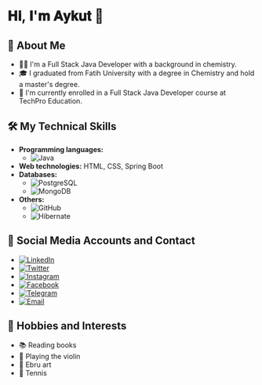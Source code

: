 # 𝐇𝐢, 𝐈'𝐦 𝐀𝐲𝐤𝐮𝐭 👋

## 🌟 About Me

- 👨‍💻 I'm a Full Stack Java Developer with a background in chemistry.
- 🎓 I graduated from Fatih University with a degree in Chemistry and hold a master's degree.
- 💼 I'm currently enrolled in a Full Stack Java Developer course at TechPro Education.

## 🛠️ My Technical Skills

- **Programming languages:**
  - ![Java](https://img.shields.io/badge/-Java-007396?style=flat&logo=java)
- **Web technologies:** HTML, CSS, Spring Boot
- **Databases:**
  - ![PostgreSQL](https://img.shields.io/badge/-PostgreSQL-316192?style=flat&logo=PostgreSQL)
  - ![MongoDB](https://img.shields.io/badge/-MongoDB-47A248?style=flat&logo=mongodb)
- **Others:**
  - ![GitHub](https://img.shields.io/badge/-GitHub-181717?style=flat&logo=github)
  - ![Hibernate](https://img.shields.io/badge/-Hibernate-59666C?style=flat)

## 🔗 Social Media Accounts and Contact

- [![LinkedIn](https://img.shields.io/badge/-LinkedIn-000000?style=flat&logo=linkedin&logoColor=white)](https://www.linkedin.com/in/aykutcihan/)
- [![Twitter](https://img.shields.io/badge/-Twitter-000000?style=flat&logo=twitter&logoColor=white)](https://twitter.com/aykutcihan)
- [![Instagram](https://img.shields.io/badge/-Instagram-000000?style=flat&logo=instagram&logoColor=white)](https://www.instagram.com/aykutcihan/)
- [![Facebook](https://img.shields.io/badge/-Facebook-000000?style=flat&logo=facebook&logoColor=white)](https://www.facebook.com/acd24)
- [![Telegram](https://img.shields.io/badge/-Telegram-000000?style=flat&logo=telegram&logoColor=white)](https://t.me/aykutcihan)
- [![Email](https://img.shields.io/badge/-Email-000000?style=flat&logo=gmail&logoColor=white)](mailto:aykutcihandemir@protonmail.com)


## 🎨 Hobbies and Interests

- 📚 Reading books
- 🎻 Playing the violin
- 🎨 Ebru art
- 🎾 Tennis





<!--


<h1>𝐇𝐢, 𝐈'𝐦 𝐀𝐲𝐤𝐮𝐭 👋</h1>

- 👨‍💻 I'm a Full Stack Java Developer with a background in chemistry.
- 🎓 I graduated from Fatih University with a degree in Chemistry and hold a master's degree.
- 💼 I'm currently enrolled in a Full Stack Java Developer course at TechPro Education.

<h2 style="color:blue;">🛠️ My technical skills:</h2>
<code><span style="color:blue;">🛠️ My technical skills:</span></code>



  - Programming languages:
    - ![Java](https://img.shields.io/badge/-Java-007396?style=flat&logo=java)
  - Web technologies: HTML, CSS, Spring Boot
  - Databases: 
    - ![SQL](https://img.shields.io/badge/-SQL-336791?style=flat&logo=MySQL)
    - ![Database](https://img.shields.io/badge/-Database-316192?style=flat&logo=PostgreSQL)
    - ![MongoDB](https://img.shields.io/badge/-MongoDB-47A248?style=flat&logo=mongodb)
  - Others:
    - ![GitHub](https://img.shields.io/badge/-GitHub-181717?style=flat&logo=github)
    - ![Hibernate](https://img.shields.io/badge/-Hibernate-59666C?style=flat)

🔗 Social media accounts and contact:

- [![LinkedIn](https://img.shields.io/badge/-LinkedIn-000000?style=flat&logo=linkedin&logoColor=white)](https://www.linkedin.com/in/aykutcihan/)
- [![Twitter](https://img.shields.io/badge/-Twitter-000000?style=flat&logo=twitter&logoColor=white)](https://twitter.com/aykutcihan)
- [![Instagram](https://img.shields.io/badge/-Instagram-000000?style=flat&logo=instagram&logoColor=white)](https://www.instagram.com/aykutcihan/)
- [![Facebook](https://img.shields.io/badge/-Facebook-000000?style=flat&logo=facebook&logoColor=white)](https://www.facebook.com/acd24)

 [![WhatsApp](https://img.shields.io/badge/-WhatsApp-25D366?style=flat&logo=whatsapp&logoColor=white)](https://wa.me/+31613762801?text=Merhaba%20Github'dan%20size%20ulaşıyorum) 
- [![Telegram](https://img.shields.io/badge/-Telegram-000000?style=flat&logo=telegram&logoColor=white)](https://t.me/aykutcihan)


🎨 Hobbies and Interests:

- 📚 Reading books
- 🎻 Playing the violin
- 🎨 Ebru art
- 🎾 Tennis


-->







<!--



🌟 Highlighted projects:
  - [YemekTarifleri](https://github.com/mehmetyilmaz/YemekTarifleri): A web application for users to share recipes, developed using Java, Spring Boot, and React.
  - [FilmTavsiyesi](https://github.com/mehmetyilmaz/FilmTavsiyesi): A machine learning project to create a movie recommendation system.

📚 Areas I'm currently learning:
  - Advanced data structures and algorithms
  - Cloud computing and AWS services
  - Deep learning and TensorFlow

🏅 Achievements and certificates:
  - "Full Stack Java Developer" certificate from XYZ Coding Bootcamp
  - First place in the 2021 "CodeFest" hackathon

👨‍💼 Work experience:
  - Full Stack Java Developer, XYZ Company (2021 - Present)
  - Software Development Intern, ABC Company (2020)

🔗 Social media accounts and contact:
  - [LinkedIn](https://www.linkedin.com/in/mehmetyilmaz/)
  - [Twitter](https://twitter.com/mehmetyilmaz_)
  - Email: mehmetyilmaz@gmail.com

🎨 Hobbies and interests:
  - Playing the violin
  - Tennis
  - Ebru art (Turkish marbling)
  - Reading books





**aykutcihan/aykutcihan** is a ✨ _special_ ✨ repository because its `README.md` (this file) appears on your GitHub profile.

Here are some ideas to get you started:

- 🔭 I’m currently working on ...
- 🌱 I’m currently learning ...
- 👯 I’m looking to collaborate on ...
- 🤔 I’m looking for help with ...
- 💬 Ask me about ...
- 📫 How to reach me: ...
- 😄 Pronouns: ...
- ⚡ Fun fact: ...
-->
